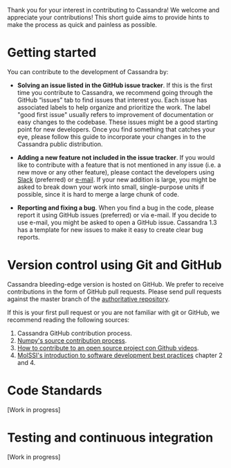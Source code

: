 Thank you for your interest in contributing to Cassandra! 
We welcome and appreciate your contributions!  This short
guide aims to provide hints to make the process as quick
and painless as possible.

Getting started
===============

You can contribute to the development of Cassandra by:

- **Solving an issue listed in the GitHub issue tracker**. If this is the
	first time you contribute to Cassandra, we recommend going through
	the GitHub “issues” tab to find issues that interest you. Each issue
	has associated labels to help organize and prioritize the work. The label "good
	first issue" usually refers to improvement of documentation or easy changes to the codebase.
	These issues might be a good starting point for new developers. 
	Once you find something that catches your eye, please follow this guide to incorporate your
	changes in to the Cassandra public distribution.

- **Adding a new feature not included in the issue tracker**. If you would
	  like to contribute with a feature that is not mentioned in any issue
	(i.e. a new move or any other feature), please
	contact the developers using [Slack](https://cassandra-nd.slack.com/messages/general/) (preferred) or [e-mail](https://cassandra.nd.edu/index.php/about-cassandra/contributors). If your new
	addition is large, you might be asked to break down your work into small,
	single-purpose units if possible, since it is 
	hard to merge a large chunk of code. 
- **Reporting and fixing a bug**. When you find a bug in the code, please
	report it using GitHub issues (preferred) or via e-mail.  If you
	decide to use e-mail, you might be asked to
	open a GitHub issue. Cassandra 1.3 has a template
	for new issues to make it easy to create clear bug reports. 

Version control using Git and GitHub
====================================

Cassandra bleeding-edge version is hosted on GitHub. We prefer to receive contributions 
in the form of GitHub pull requests. Please send pull requests against the
master branch of the [authoritative repository](https://github.com/MaginnGroup/Cassandra/).

If this is your first pull request or you are not familiar
with git or GitHub, we recommend reading the following
sources:

1. Cassandra GitHub contribution process.
1. [Numpy's source contribution process](https://docs.scipy.org/doc/numpy/dev/gitwash/index.html).
1. [How to contribute to an open source project con 
Github videos](https://egghead.io/series/how-to-contribute-to-an-open-source-project-on-github).
1. [MolSSI's introduction to software development best practices](https://molssi-education.github.io/CMS-Python-DevOps/) chapter 2 and 4.


Code Standards
==============

[Work in progress]

Testing and continuous integration
==================================

[Work in progress]
